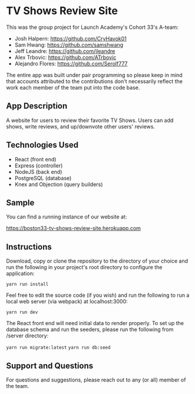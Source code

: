 # TV Shows Review Site

This was the group project for Launch Academy's Cohort 33's A-team:
- Josh Halpern: https://github.com/CryHavok01
- Sam Hwang: https://github.com/samshwang
- Jeff Leandre: https://github.com/jleandre
- Alex Trbovic: https://github.com/ATrbovic
- Alejandro Flores: https://github.com/Serolf777

The entire app was built under pair programming so please keep in mind that accounts attributed to the contributions
don't necessarily reflect the work each member of the team put into the code base.

## App Description

A website for users to review their favorite TV Shows.  Users can add shows, write reviews, and up/downvote other users' reviews.

## Technologies Used

- React (front end)
- Express (controller)
- NodeJS (back end)
- PostgreSQL (database)
- Knex and Objection (query builders)

## Sample

You can find a running instance of our website at:

https://boston33-tv-shows-review-site.herokuapp.com

## Instructions

Download, copy or clone the repository to the directory of your choice and run the following in your project's
root directory to configure the application:

`yarn run install`

Feel free to edit the source code (if you wish) and run the following to run a local web server (via webpack) at
localhost:3000:

`yarn run dev`

The React front end will need initial data to render properly. To set up the database schema and run the seeders,
please run the following from /server directory:

`yarn run migrate:latest`
`yarn run db:seed`

## Support and Questions

For questions and suggestions, please reach out to any (or all) member of the team.
